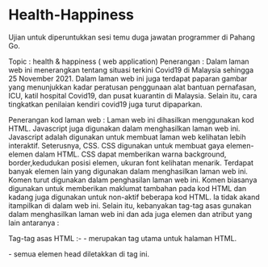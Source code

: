 # Health-Happiness
Ujian untuk diperuntukkan sesi temu duga jawatan programmer di Pahang Go.

Topic : health & happiness ( web application)
Penerangan :
Dalam laman web ini menerangkan tentang situasi terkini Covid19 di Malaysia sehingga 25 November 2021. 
Dalam laman web ini juga terdapat paparan gambar yang menunjukkan
kadar peratusan penggunaan alat bantuan pernafasan, ICU, katil hospital Covid19, dan pusat kuarantin di Malaysia. 
Selain itu, cara tingkatkan penilaian kendiri covid19 juga turut dipaparkan.

Penerangan kod laman web :
Laman web ini dihasilkan menggunakan kod HTML. 
Javascript juga digunakan dalam menghasilkan laman web ini. 
Javascript adalah digunakan untuk membuat laman web kelihatan lebih interaktif. 
Seterusnya, CSS. CSS digunakan untuk membuat gaya elemen-elemen dalam HTML. 
CSS dapat memberikan warna background, border,kedudukan posisi elemen, ukuran font kelihatan menarik. 
Terdapat banyak elemen lain yang digunakan dalam menghasilkan laman web ini. 
Komen turut digunakan dalam penghasilan laman web ini. 
Komen biasanya digunakan untuk memberikan maklumat tambahan pada kod HTML dan kadang juga digunakan untuk non-aktif beberapa kod HTML. 
Ia tidak akand itampilkan di dalam web ini. 
Selain itu, kebanyakan tag-tag asas gunakan dalam menghasilkan laman web ini dan ada juga elemen dan atribut yang lain antaranya :

Tag-tag asas HTML :- <html> - merupakan tag utama untuk halaman HTML.
<head> - semua elemen head diletakkan di tag ini.
<title> - menunjukkan tajuk halaman.
<body> - kandungan halaman. Apa-apa sahaja yang ditulis di body akan dipaparkan pada
halaman HTML.

Atribut :-
Class - Menentukan class CSS yang akan digunakan
Style - Menentukan inline CSS untuk elemen
Src - Digunakan untuk memasukkan imej, audio dan lain-lain.
